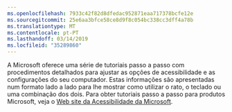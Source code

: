 ```yaml
---
ms.openlocfilehash: 7933c42f82d8dfedac952871eaa717378bcfe12e
ms.sourcegitcommit: 25e6aa3bfce58ce8d9f8c054bc338cc3dff4a78b
ms.translationtype: MT
ms.contentlocale: pt-PT
ms.lasthandoff: 03/14/2019
ms.locfileid: "35289860"
---
```

A Microsoft oferece uma série de tutoriais passo a passo com procedimentos detalhados para ajustar as opções de acessibilidade e as configurações do seu computador. Estas informações são apresentadas num formato lado a lado para lhe mostrar como utilizar o rato, o teclado ou uma combinação dos dois. Para obter tutoriais passo a passo para produtos Microsoft, veja o [Web site da Acessibilidade da Microsoft](http://go.microsoft.com/fwlink/?LinkId=8431).